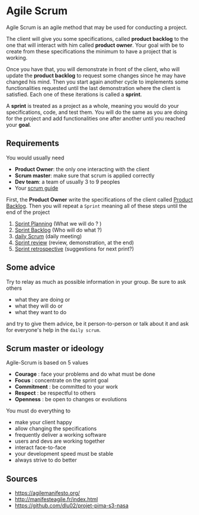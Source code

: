 # Agile Scrum

Agile Scrum is an agile method that may be used
for conducting a project.

The client will give you some specifications,
called **product backlog** to the one that will
interact with him called **product owner**. Your goal
with be to create from these specifications the minimum to
have a project that is working.

Once you have that, you will demonstrate in front of
the client, who will update the **product backlog**
to request some changes since he may have changed his
mind. Then you start again another cycle to implements
some functionalities requested until the last demonstration
where the client is satisfied. Each one of these iterations
is called a **sprint**.

A **sprint** is treated as a project as a whole, meaning
you would do your specifications, code, and test them.
You will do the same as you are doing for the project 
and add functionalities one after another until you reached
your **goal**.

<div class="sl"></div>

## Requirements

You would usually need

* **Product Owner**: the only one interacting with the client
* **Scrum master**: make sure that scrum is applied correctly
* **Dev team**: a team of usually 3 to 9 peoples
* Your [scrum guide](https://agilemanifesto.org/)

First, the **Product Owner** write the specifications of the client
called [Product Backlog](product-backlog.md).
Then you will repeat a ``Sprint`` meaning all
of these steps until the end of the project

1. [Sprint Planning](sprint/planning.md) <span class="tms">(What we will do ? )</span>
2. [Sprint Backlog](sprint/backlog.md) <span class="tms">(Who will do what ?)</span>
3. [daily Scrum](sprint/daily.md) <span class="tms">(daily meeting)</span>
4. [Sprint review](sprint/review.md) <span class="tms">(review, demonstration, at the end)</span>
5. [Sprint retrospective](sprint/retrospective.md) <span class="tms">(suggestions for next print?)</span>

<div class="sr"></div>

## Some advice

Try to relay as much as possible information in your group. Be sure to ask others

* what they are doing or
* what they will do or
* what they want to do

and try to give them advice, be it person-to-person or talk about it and ask
for everyone's help in the ``daily scrum``.

<div class="sl"></div>

## Scrum master or ideology

Agile-Scrum is based on 5 values

* **Courage** : face your problems and do what must be done
* **Focus** : concentrate on the sprint goal
* **Commitment** : be committed to your work
* **Respect** : be respectful to others
* **Openness** : be open to changes or evolutions

You must do everything to

* make your client happy
* allow changing the specifications
* frequently deliver a working software
* users and devs are working together
* interact face-to-face
* your development speed must be stable
* always strive to do better

<div class="sr"></div>

## Sources

* <https://agilemanifesto.org/>
* <http://manifesteagile.fr/index.html>
* <https://github.com/dlu02/projet-pima-s3-nasa>
